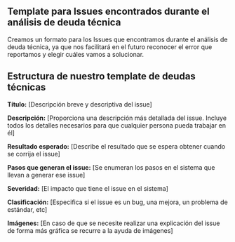 ## Template para Issues encontrados durante el análisis de deuda técnica
Creamos un formato para los Issues que encontramos durante el análisis de deuda técnica, ya que nos facilitará en el futuro reconocer el error que reportamos y elegir cuáles vamos a solucionar.

## Estructura de nuestro template de deudas técnicas

**Título:** [Descripción breve y descriptiva del issue]

**Descripción:** [Proporciona una descripción más detallada del issue. Incluye todos los detalles necesarios para que cualquier persona pueda trabajar en él]

**Resultado esperado:** [Describe el resultado que se espera obtener cuando se corrija el issue]

**Pasos que generan el issue:** [Se enumeran los pasos en el sistema que llevan a generar ese issue]

**Severidad:** [El impacto que tiene el issue en el sistema]

**Clasificación:** [Especifica si el issue es un bug, una mejora, un problema de estándar, etc]

**Imágenes:** [En caso de que se necesite realizar una explicación del issue de forma más gráfica se recurre a la ayuda de imágenes]